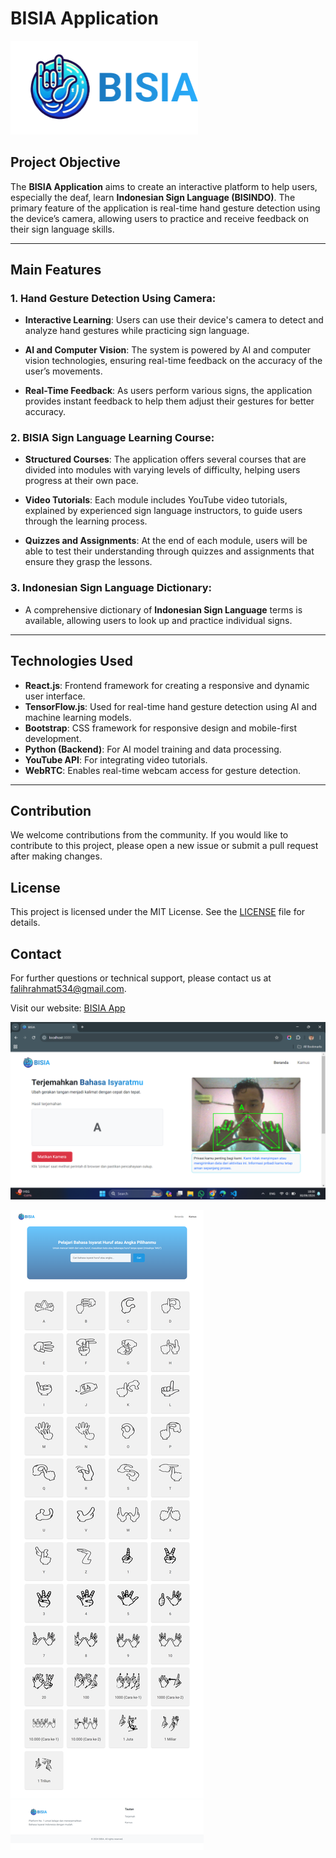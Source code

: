 # BISIA Application

<img src="frontend/public/bisia-logo+teks.png" alt="BISIA Logo" width="300"/>

## Project Objective
The **BISIA Application** aims to create an interactive platform to help users, especially the deaf, learn **Indonesian Sign Language (BISINDO)**. The primary feature of the application is real-time hand gesture detection using the device’s camera, allowing users to practice and receive feedback on their sign language skills.

---

## Main Features

### 1. Hand Gesture Detection Using Camera:
- **Interactive Learning**: 
  Users can use their device's camera to detect and analyze hand gestures while practicing sign language.
  
- **AI and Computer Vision**: 
  The system is powered by AI and computer vision technologies, ensuring real-time feedback on the accuracy of the user’s movements.
  
- **Real-Time Feedback**: 
  As users perform various signs, the application provides instant feedback to help them adjust their gestures for better accuracy.

### 2. BISIA Sign Language Learning Course:
- **Structured Courses**: 
  The application offers several courses that are divided into modules with varying levels of difficulty, helping users progress at their own pace.
  
- **Video Tutorials**: 
  Each module includes YouTube video tutorials, explained by experienced sign language instructors, to guide users through the learning process.
  
- **Quizzes and Assignments**: 
  At the end of each module, users will be able to test their understanding through quizzes and assignments that ensure they grasp the lessons.

### 3. Indonesian Sign Language Dictionary:
- A comprehensive dictionary of **Indonesian Sign Language** terms is available, allowing users to look up and practice individual signs.

---

## Technologies Used
- **React.js**: Frontend framework for creating a responsive and dynamic user interface.
- **TensorFlow.js**: Used for real-time hand gesture detection using AI and machine learning models.
- **Bootstrap**: CSS framework for responsive design and mobile-first development.
- **Python (Backend)**: For AI model training and data processing.
- **YouTube API**: For integrating video tutorials.
- **WebRTC**: Enables real-time webcam access for gesture detection.

---

## Contribution

We welcome contributions from the community. If you would like to contribute to this project, please open a new issue or submit a pull request after making changes.

## License

This project is licensed under the MIT License. See the [LICENSE](./LICENSE) file for details.

## Contact

For further questions or technical support, please contact us at [falihrahmat534@gmail.com](mailto:falihrahmat534@gmail.com).

Visit our website: [BISIA App]( )

![Beranda Screenshot](frontend/public/screenshoot-beranda.png)

![Kamus Screenshot](frontend/public/screenshoot-kamus.png)